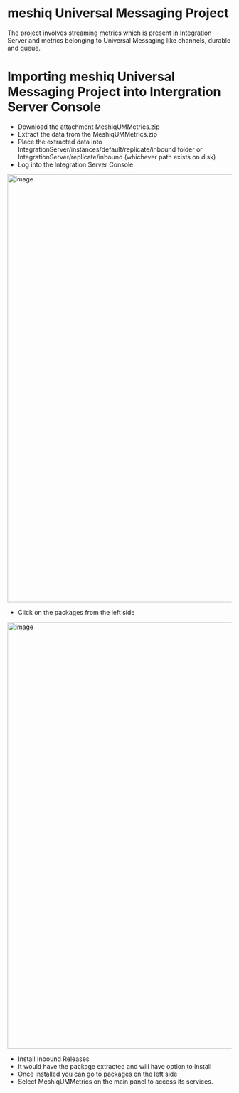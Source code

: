 # meshiq Universal Messaging Project
The project involves streaming metrics which is present in Integration Server and metrics belonging to Universal Messaging like channels, durable and queue.

# Importing meshiq Universal Messaging Project into Intergration Server Console
* Download the attachment MeshiqUMMetrics.zip
* Extract the data from the MeshiqUMMetrics.zip
* Place the extracted data into IntegrationServer/instances/default/replicate/inbound folder or IntegrationServer/replicate/inbound (whichever path exists on disk)
* Log into the Integration Server Console
<img width="962" alt="image" src="https://github.com/user-attachments/assets/5bed13ee-f1d3-46c5-acfb-7e2161a3c21a">

* Click on the packages from the left side
<img width="959" alt="image" src="https://github.com/user-attachments/assets/f80178f3-44e4-47db-90ac-3d25188f93fe">

* Install Inbound Releases
* It would have the package extracted and will have option to install
* Once installed you can go to packages on the left side
* Select MeshiqUMMetrics on the main panel to access its services.
